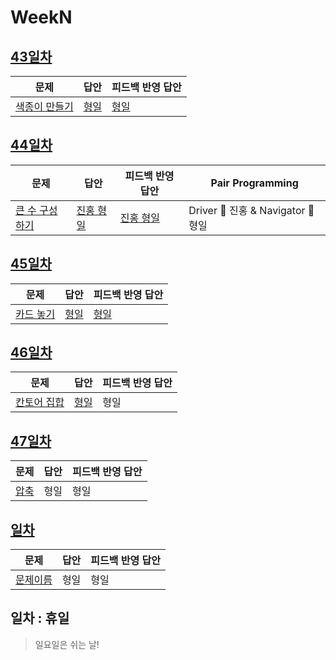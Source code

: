 # WeekN

## [43일차](Day43)

| 문제                                                  | 답안                        | 피드백 반영 답안               |
| ----------------------------------------------------- | --------------------------- | ------------------------------ |
| [색종이 만들기](https://www.acmicpc.net/problem/2630) | [형일](Day43/bj2630_jhi.js) | [형일](Day43/bj2630_jhi_fb.js) |

## [44일차](Day44)

| 문제                                                    | 답안                                 | 피드백 반영 답안                        | Pair Programming                   |
| ------------------------------------------------------- | ------------------------------------ | --------------------------------------- | ---------------------------------- |
| [큰 수 구성하기](https://www.acmicpc.net/problem/18511) | [진홍 형일](Day44/bj18511_kjhjhi.js) | [진홍 형일](Day44/bj18511_kjhjhi_fb.js) | Driver 🚗 진홍 & Navigator 🧭 형일 |

## [45일차](Day45)

| 문제                                              | 답안                        | 피드백 반영 답안               |
| ------------------------------------------------- | --------------------------- | ------------------------------ |
| [카드 놓기](https://www.acmicpc.net/problem/5568) | [형일](Day45/bj5568_jhi.js) | [형일](Day45/bj5568_jhi_fb.js) |

## [46일차](Day46)

| 문제                                                | 답안                        | 피드백 반영 답안 |
| --------------------------------------------------- | --------------------------- | ---------------- |
| [칸토어 집합](https://www.acmicpc.net/problem/4779) | [형일](Day46/bj4779_jhi.js) | 형일             |

## [47일차](Day47)

| 문제                                         | 답안 | 피드백 반영 답안 |
| -------------------------------------------- | ---- | ---------------- |
| [압축](https://www.acmicpc.net/problem/1662) | 형일 | 형일             |

## [일차](Day)

| 문제                 | 답안 | 피드백 반영 답안 |
| -------------------- | ---- | ---------------- |
| [문제이름](문제링크) | 형일 | 형일             |

## 일차 : 휴일

> 일요일은 쉬는 날!
